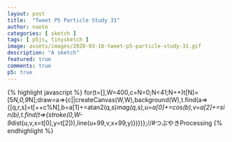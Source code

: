 ```yaml
---
layout: post
title:  "Tweet P5 Particle Study 31"
author: naoto
categories: [ sketch ]
tags: [ p5js, tinysketch ]
image: assets/images/2020-03-16-tweet-p5-particle-study-31.gif
description: "A sketch"
featured: true
comments: true
p5: true
---
```


<div id = "p5sketch">
  <!-- p5 instance will be created here -->
</div>

{% highlight javascript %}
for(t=[],W=400,c=N=0;N<41;N++)t[N]=[5*N,0,9*N];draw=a=>{c||createCanvas(W,W),background(W),t.find(a=>{[q,r,s]=t[++c%N],b=a[1]+=atan2(q,s)*mag(q,s),u=a[0]+=cos(b),v=a[2]+=sin(b),t.find(t=>{stroke(0,W-9*dist(u,v,x=t[0],y=t[2])),line(u+99,v,x+99,y)})})};//#つぶやきProcessing
{% endhighlight %}

<script>
// Naoto Hieda
// https://creativecommons.org/licenses/by-sa/3.0/
for(t=[],W=400,c=N=0;N<41;N++)t[N]=[5*N,0,9*N];draw=a=>{c||createCanvas(W,W).parent('p5sketch'),background(W),t.find(a=>{[q,r,s]=t[++c%N],b=a[1]+=atan2(q,s)*mag(q,s),u=a[0]+=cos(b),v=a[2]+=sin(b),t.find(t=>{stroke(0,W-9*dist(u,v,x=t[0],y=t[2])),line(u+99,v,x+99,y)})})};//#つぶやきProcessing
</script>
